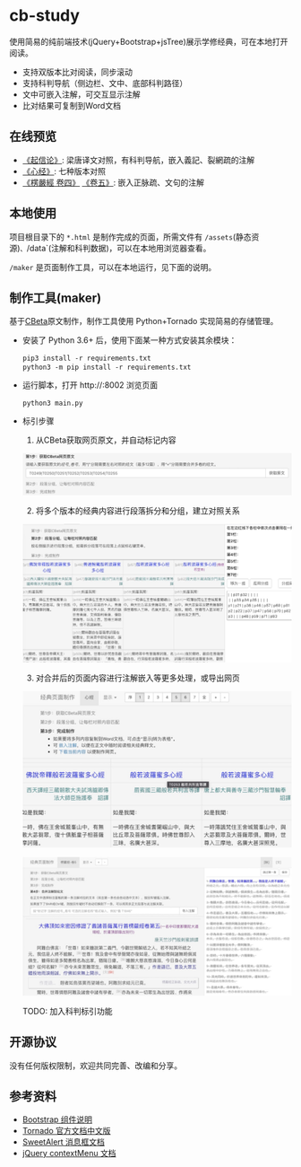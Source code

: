 # cb-study

使用简易的纯前端技术(jQuery+Bootstrap+jsTree)展示学修经典，可在本地打开阅读。
- 支持双版本比对阅读，同步滚动
- 支持科判导航（侧边栏、文中、底部科判路径）
- 文中可嵌入注解，可交互显示注解
- 比对结果可复制到Word文档

## 在线预览
- [《起信论》](http://ggbstudy.top/cb/T1666.html): 梁唐译文对照，有科判导航，嵌入義記、裂網疏的注解
- [《心经》](http://ggbstudy.top/cb/T0251.html): 七种版本对照
- [《楞嚴經 卷四》](http://ggbstudy.top/cb/T0945_4.html) [《卷五》](http://ggbstudy.top/cb/T0945_5.html): 嵌入正脉疏、文句的注解

## 本地使用

项目根目录下的 `*.html` 是制作完成的页面，所需文件有 `/assets`(静态资源)`、`/data`(注解和科判数据)，可以在本地用浏览器查看。

`/maker` 是页面制作工具，可以在本地运行，见下面的说明。

## 制作工具(maker)

基于[CBeta](https://cbetaonline.cn)原文制作，制作工具使用 Python+Tornado 实现简易的存储管理。

- 安装了 Python 3.6+ 后，使用下面某一种方式安装其余模块：
  ```shell
  pip3 install -r requirements.txt
  python3 -m pip install -r requirements.txt
  ```

- 运行脚本，打开 http://<ip>:8002 浏览页面
  ```shell
  python3 main.py
  ```

- 标引步骤

  1. 从CBeta获取网页原文，并自动标记内容
  
  ![step1](doc/step1.jpg)

  2. 将多个版本的经典内容进行段落拆分和分组，建立对照关系
  
  ![step2](doc/step2.jpg)

  3. 对合并后的页面内容进行注解嵌入等更多处理，或导出网页
  
  ![step3](doc/step3.jpg)

  ![step4](doc/step4.jpg)

  TODO: 加入科判标引功能

## 开源协议

没有任何版权限制，欢迎共同完善、改编和分享。

## 参考资料

- [Bootstrap 组件说明](https://v3.bootcss.com/components/)
- [Tornado 官方文档中文版](https://tornado-zh.readthedocs.io/zh/latest/)
- [SweetAlert 消息框文档](https://sweetalert.js.org)
- [jQuery contextMenu 文档](https://swisnl.github.io/jQuery-contextMenu/docs.html)
